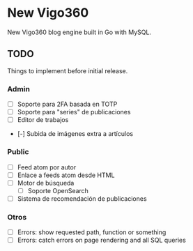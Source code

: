 # New Vigo360

New Vigo360 blog engine built in Go with MySQL.

## TODO

Things to implement before initial release.

### Admin

-   [ ] Soporte para 2FA basada en TOTP
-   [ ] Soporte para "series" de publicaciones
-   [ ] Editor de trabajos
-   [-] Subida de imágenes extra a artículos

### Public

-   [ ] Feed atom por autor
-   [ ] Enlace a feeds atom desde HTML
-   [ ] Motor de búsqueda
    -   [ ] Soporte OpenSearch
-   [ ] Sistema de recomendación de publicaciones

### Otros

-   [ ] Errors: show requested path, function or something
-   [ ] Errors: catch errors on page rendering and all SQL queries
